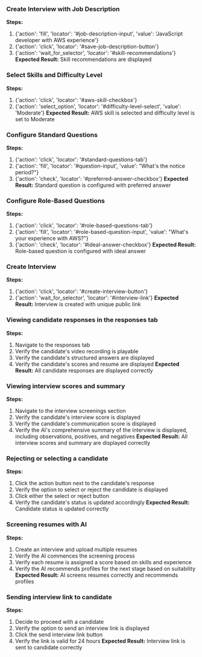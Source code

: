 ### Create Interview with Job Description
**Steps:**
1. {'action': 'fill', 'locator': '#job-description-input', 'value': 'JavaScript developer with AWS experience'}
2. {'action': 'click', 'locator': '#save-job-description-button'}
3. {'action': 'wait_for_selector', 'locator': '#skill-recommendations'}
**Expected Result:** Skill recommendations are displayed

### Select Skills and Difficulty Level
**Steps:**
1. {'action': 'click', 'locator': '#aws-skill-checkbox'}
2. {'action': 'select_option', 'locator': '#difficulty-level-select', 'value': 'Moderate'}
**Expected Result:** AWS skill is selected and difficulty level is set to Moderate

### Configure Standard Questions
**Steps:**
1. {'action': 'click', 'locator': '#standard-questions-tab'}
2. {'action': 'fill', 'locator': '#question-input', 'value': "What's the notice period?"}
3. {'action': 'check', 'locator': '#preferred-answer-checkbox'}
**Expected Result:** Standard question is configured with preferred answer

### Configure Role-Based Questions
**Steps:**
1. {'action': 'click', 'locator': '#role-based-questions-tab'}
2. {'action': 'fill', 'locator': '#role-based-question-input', 'value': "What's your experience with AWS?"}
3. {'action': 'check', 'locator': '#ideal-answer-checkbox'}
**Expected Result:** Role-based question is configured with ideal answer

### Create Interview
**Steps:**
1. {'action': 'click', 'locator': '#create-interview-button'}
2. {'action': 'wait_for_selector', 'locator': '#interview-link'}
**Expected Result:** Interview is created with unique public link

### Viewing candidate responses in the responses tab
**Steps:**
1. Navigate to the responses tab
2. Verify the candidate's video recording is playable
3. Verify the candidate's structured answers are displayed
4. Verify the candidate's scores and resume are displayed
**Expected Result:** All candidate responses are displayed correctly

### Viewing interview scores and summary
**Steps:**
1. Navigate to the interview screenings section
2. Verify the candidate's interview score is displayed
3. Verify the candidate's communication score is displayed
4. Verify the AI's comprehensive summary of the interview is displayed, including observations, positives, and negatives
**Expected Result:** All interview scores and summary are displayed correctly

### Rejecting or selecting a candidate
**Steps:**
1. Click the action button next to the candidate's response
2. Verify the option to select or reject the candidate is displayed
3. Click either the select or reject button
4. Verify the candidate's status is updated accordingly
**Expected Result:** Candidate status is updated correctly

### Screening resumes with AI
**Steps:**
1. Create an interview and upload multiple resumes
2. Verify the AI commences the screening process
3. Verify each resume is assigned a score based on skills and experience
4. Verify the AI recommends profiles for the next stage based on suitability
**Expected Result:** AI screens resumes correctly and recommends profiles

###  Sending interview link to candidate
**Steps:**
1. Decide to proceed with a candidate
2. Verify the option to send an interview link is displayed
3. Click the send interview link button
4. Verify the link is valid for 24 hours
**Expected Result:** Interview link is sent to candidate correctly


